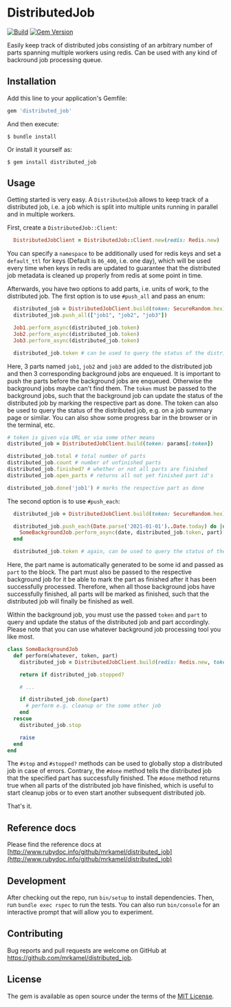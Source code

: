# DistributedJob

[![Build](https://github.com/mrkamel/distributed_job/workflows/test/badge.svg)](https://github.com/mrkamel/distributed_job/actions?query=workflow%3Atest+branch%3Amaster)
[![Gem Version](https://badge.fury.io/rb/distributed_job.svg)](http://badge.fury.io/rb/distributed_job)

Easily keep track of distributed jobs consisting of an arbitrary number of
parts spanning multiple workers using redis. Can be used with any kind of
backround job processing queue.

## Installation

Add this line to your application's Gemfile:

```ruby
gem 'distributed_job'
```

And then execute:

    $ bundle install

Or install it yourself as:

    $ gem install distributed_job

## Usage

Getting started is very easy. A `DistributedJob` allows to keep track of a
distributed job, i.e. a job which is split into multiple units running in
parallel and in multiple workers.

First, create a `DistributedJob::Client`:

```ruby
  DistributedJobClient = DistributedJob::Client.new(redis: Redis.new)
```

You can specify a `namespace` to be additionally used for redis keys and set a
`default_ttl` for keys (Default is `86_400`, i.e. one day), which will be used
every time when keys in redis are updated to guarantee that the distributed
job metadata is cleaned up properly from redis at some point in time.

Afterwards, you have two options to add parts, i.e. units of work, to the
distributed job. The first option is to use `#push_all` and pass an enum:

```ruby
  distributed_job = DistributedJobClient.build(token: SecureRandom.hex)
  distributed_job.push_all(["job1", "job2", "job3"])

  Job1.perform_async(distributed_job.token)
  Job2.perform_async(distributed_job.token)
  Job3.perform_async(distributed_job.token)

  distributed_job.token # can be used to query the status of the distributed job
```

Here, 3 parts named `job1`, `job2` and `job3` are added to the distributed job
and then 3 corresponding background jobs are enqueued. It is important to push
the parts before the background jobs are enqueued. Otherwise the background
jobs maybe can't find them. The `token` must be passed to the background jobs,
such that the background job can update the status of the distributed job by
marking the respective part as done. The token can also be used to query the
status of the distributed job, e.g. on a job summary page or similar. You can
also show some progress bar in the browser or in the terminal, etc.

```ruby
# token is given via URL or via some other means
distributed_job = DistributedJobClient.build(token: params[:token])

distributed_job.total # total number of parts
distributed_job.count # number of unfinished parts
distributed_job.finished? # whether or not all parts are finished
distributed_job.open_parts # returns all not yet finished part id's

distributed_job.done('job1') # marks the respective part as done
```

The second option is to use `#push_each`:

```ruby
  distributed_job = DistributedJobClient.build(token: SecureRandom.hex)

  distributed_job.push_each(Date.parse('2021-01-01')..Date.today) do |date, part|
    SomeBackgroundJob.perform_async(date, distributed_job.token, part)
  end

  distributed_job.token # again, can be used to query the status of the distributed job
```

Here, the part name is automatically generated to be some id and passed as
`part` to the block. The part must also be passed to the respective background
job for it be able to mark the part as finished after it has been successfully
processed. Therefore, when all those background jobs have successfully
finished, all parts will be marked as finished, such that the distributed job
will finally be finished as well.

Within the background job, you must use the passed `token` and `part` to query
and update the status of the distributed job and part accordingly. Please note
that you can use whatever background job processing tool you like most.

```ruby
class SomeBackgroundJob
  def perform(whatever, token, part)
    distributed_job = DistributedJobClient.build(redis: Redis.new, token: token)

    return if distributed_job.stopped?

    # ...

    if distributed_job.done(part)
      # perform e.g. cleanup or the some other job
    end
  rescue
    distributed_job.stop

    raise
  end
end
```

The `#stop` and `#stopped?` methods can be used to globally stop a distributed
job in case of errors. Contrary, the `#done` method tells the distributed job
that the specified part has successfully finished. The `#done` method returns
true when all parts of the distributed job have finished, which is useful to
start cleanup jobs or to even start another subsequent distributed job.

That's it.

## Reference docs

Please find the reference docs at
[http://www.rubydoc.info/github/mrkamel/distributed_job](http://www.rubydoc.info/github/mrkamel/distributed_job)

## Development

After checking out the repo, run `bin/setup` to install dependencies. Then, run
`bundle exec rspec` to run the tests. You can also run `bin/console` for an
interactive prompt that will allow you to experiment.

## Contributing

Bug reports and pull requests are welcome on GitHub at
https://github.com/mrkamel/distributed_job.

## License

The gem is available as open source under the terms of the [MIT
License](https://opensource.org/licenses/MIT).
